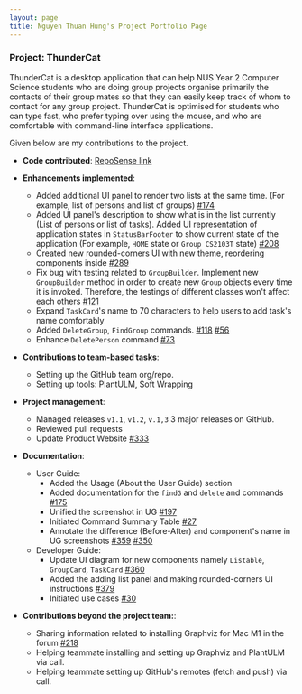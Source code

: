 ```yaml
---
layout: page
title: Nguyen Thuan Hung's Project Portfolio Page
---
```


### Project: ThunderCat

ThunderCat is a desktop application that can help NUS Year 2 Computer Science students who are doing group projects organise primarily the contacts of their group mates so that they can easily keep track of whom to contact for any group project. ThunderCat is optimised for students who can type fast, who prefer typing over using the mouse, and who are comfortable with command-line interface applications.

Given below are my contributions to the project.

* **Code contributed**: [RepoSense link](https://nus-cs2103-ay2122s1.github.io/tp-dashboard/?search=hungkhoaitay&sort=groupTitle&sortWithin=title&since=2021-09-17&timeframe=commit&mergegroup=&groupSelect=groupByRepos&breakdown=false)

* **Enhancements implemented**:
  * Added additional UI panel to render two lists at the same time. (For example, list of persons and list of groups) [\#174](https://github.com/AY2122S1-CS2103T-W17-3/tp/pull/174)
  * Added UI panel's description to show what is in the list currently (List of persons or list of tasks). Added UI representation of application states in `StatusBarFooter` to show current state of the application (For example, `HOME` state or `Group CS2103T` state) [\#208](https://github.com/AY2122S1-CS2103T-W17-3/tp/pull/208)
  * Created new rounded-corners UI with new theme, reordering components inside [\#289](https://github.com/AY2122S1-CS2103T-W17-3/tp/pull/289)
  * Fix bug with testing related to `GroupBuilder`. Implement new `GroupBuilder` method in order to create new `Group` objects every time it is invoked. Therefore, the testings of different classes won't affect each others [\#121](https://github.com/AY2122S1-CS2103T-W17-3/tp/pull/121)
  * Expand `TaskCard`'s name to 70 characters to help users to add task's name comfortably 
  * Added `DeleteGroup`, `FindGroup` commands. [\#118](https://github.com/AY2122S1-CS2103T-W17-3/tp/pull/118) [\#56](https://github.com/AY2122S1-CS2103T-W17-3/tp/pull/56)
  * Enhance `DeletePerson` command [\#73](https://github.com/AY2122S1-CS2103T-W17-3/tp/pull/73)

* **Contributions to team-based tasks**:
  * Setting up the GitHub team org/repo.
  * Setting up tools: PlantULM, Soft Wrapping

* **Project management**:
  * Managed releases `v1.1`, `v1.2`, `v.1,3` 3 major releases on GitHub.
  * Reviewed pull requests 
  * Update Product Website [\#333](https://github.com/AY2122S1-CS2103T-W17-3/tp/pull/333)

* **Documentation**:
  * User Guide:
    * Added the Usage (About the User Guide) section
    * Added documentation for the `findG` and `delete` and commands [\#175](https://github.com/AY2122S1-CS2103T-W17-3/tp/pull/175)
    * Unified the screenshot in UG [\#197](https://github.com/AY2122S1-CS2103T-W17-3/tp/pull/197) 
    * Initiated Command Summary Table [\#27](https://github.com/AY2122S1-CS2103T-W17-3/tp/pull/27)
    * Annotate the difference (Before-After) and component's name in UG screenshots [\#359](https://github.com/AY2122S1-CS2103T-W17-3/tp/pull/359) [\#350](https://github.com/AY2122S1-CS2103T-W17-3/tp/pull/350)
  * Developer Guide:
    * Update UI diagram for new components namely `Listable`, `GroupCard`, `TaskCard` [\#360](https://github.com/AY2122S1-CS2103T-W17-3/tp/pull/360)
    * Added the adding list panel and making rounded-corners UI instructions [\#379](https://github.com/AY2122S1-CS2103T-W17-3/tp/pull/379) 
    * Initiated use cases [\#30](https://github.com/AY2122S1-CS2103T-W17-3/tp/pull/30)

* **Contributions beyond the project team:**:
  * Sharing information related to installing Graphviz for Mac M1 in the forum [\#218](https://github.com/nus-cs2103-AY2122S1/forum/issues/218)
  * Helping teammate installing and setting up Graphviz and PlantULM via call.
  * Helping teammate setting up GitHub's remotes (fetch and push) via call.
